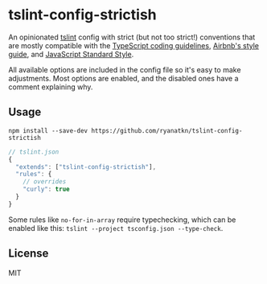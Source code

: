 # tslint-config-strictish

An opinionated [tslint](https://github.com/palantir/tslint)
config with strict (but not too strict!) conventions that are
mostly compatible with
the [TypeScript coding guidelines](https://github.com/Microsoft/TypeScript/wiki/Coding-guidelines),
[Airbnb's style guide](https://github.com/airbnb/javascript),
and [JavaScript Standard Style](https://github.com/feross/standard).

All available options are included in the config file so it's easy to make adjustments.
Most options are enabled, and the disabled ones have a comment explaining why.

## Usage
    npm install --save-dev https://github.com/ryanatkn/tslint-config-strictish

```javascript
// tslint.json
{
  "extends": ["tslint-config-strictish"],
  "rules": {
    // overrides
    "curly": true
  }
}
```

Some rules like `no-for-in-array` require typechecking,
which can be enabled like this: `tslint --project tsconfig.json --type-check`.

## License
MIT